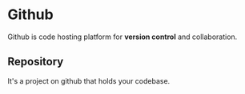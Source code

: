 # Github

Github is code hosting platform for **version control** and collaboration.

## Repository

It's a project on github that holds your codebase.
